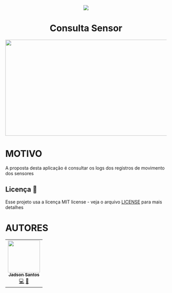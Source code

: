 <p align="center">
<img src="https://camo.githubusercontent.com/13c4e50d88df7178ae1882a203ed57b641674f94/68747470733a2f2f63646e2e7261776769742e636f6d2f73696e647265736f726875732f617765736f6d652f643733303566333864323966656437386661383536353265336136336531353464643865383832392f6d656469612f62616467652e737667">
</p>

<h1 align="center"> Consulta Sensor </h1>

<p align="center" style="display: flex; flex-direction: row; align-content: center; justify-content: center; ">
  <img width="550" height="300"  src="https://github.com/jadson179/sensor-presence/blob/master/images/dashboard.png?raw=true">

</p>


# MOTIVO

A proposta desta aplicação é consultar os logs dos registros de movimento dos sensores


## Licença 📝

Esse projeto usa a licença MIT license - veja o arquivo [LICENSE](LICENSE) para mais detalhes

# AUTORES

<table>
  <tr>
    <td align="center"><a href="https://github.com/jadson179"><img src="https://avatars0.githubusercontent.com/u/42282908?s=460&u=79ce909209ebf14da91a2d2517c9b0f9e378a4e1&v=4" width="100px;" alt=""/><br /><sub><b>Jadson Santos</b></sub></a><br /><a href="https://github.com/jadson179/PAINEL/commits?author=jadson179" title="Code">💻</a> <a href="https://github.com/jadson179" title="Design">🎨</a></td>
  <tr>
</table>




